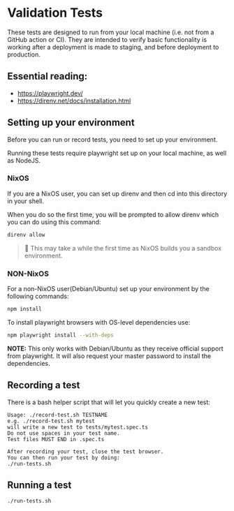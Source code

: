 # Validation Tests

These tests are designed to run from your local machine (i.e. not from a GitHub action or CI).
They are intended to verify basic functionality is working after a deployment is made to staging, and before deployment to production.

## Essential reading:

* https://playwright.dev/
* https://direnv.net/docs/installation.html

## Setting up your environment

Before you can run or record tests, you need to set up your environment.

Running these tests require playwright set up on your local machine, as well as NodeJS.

### NixOS

If you are a NixOS user, you can set up direnv and then cd into this directory in your shell.

When you do so the first time, you will be prompted to allow direnv which you can do using this command:


```bash
direnv allow
```

>  This may take a while the first time as NixOS builds you a sandbox environment.

### NON-NixOS

For a non-NixOS user(Debian/Ubuntu) set up your environment by the following commands:

```bash
npm install
```

To install playwright browsers with OS-level dependencies use:


```bash
npm playwright install --with-deps
```

**NOTE:** This only works with Debian/Ubuntu as they receive official support from playwright. It will also request your master password to install the dependencies.

## Recording a test

There is a bash helper script that will let you quickly create a new test:

```
Usage: ./record-test.sh TESTNAME
e.g. ./record-test.sh mytest
will write a new test to tests/mytest.spec.ts
Do not use spaces in your test name.
Test files MUST END in .spec.ts

After recording your test, close the test browser.
You can then run your test by doing:
./run-tests.sh
```

## Running a test

```bash
./run-tests.sh
```

